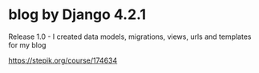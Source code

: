 # blog by Django 4.2.1
Release 1.0 - I created data models, migrations, views, urls and templates for my blog

https://stepik.org/course/174634
